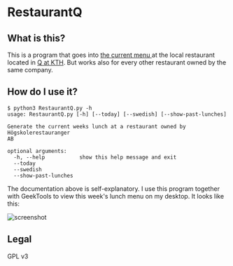 # RestaurantQ

## What is this?
This is a program that goes into [the current menu ](http://www.hors.se/veckans-meny/) at the local restaurant located in [Q at KTH](https://www.google.se/maps/place/Restaurang+Q/@59.3502264,18.0655218,17z/data=!3m1!4b1!4m5!3m4!1s0x465f9d14cd33f4db:0xc3214c8075600bd!8m2!3d59.3502264!4d18.0677105). But works also for every other restaurant owned by the same company.

## How do I use it?
```
$ python3 RestaurantQ.py -h
usage: RestaurantQ.py [-h] [--today] [--swedish] [--show-past-lunches]

Generate the current weeks lunch at a restaurant owned by Högskolerestauranger
AB

optional arguments:
  -h, --help           show this help message and exit
  --today
  --swedish
  --show-past-lunches
```

The documentation above is self-explanatory. I use this program together with GeekTools to view this week's lunch menu on my desktop. It looks like this:

![screenshot](http://i.imgur.com/N19v7h3.jpg)

## Legal
GPL v3
